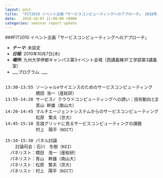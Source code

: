 ```yaml
---
layout: post
title:  "FIT2010 イベント企画「サービスコンピューティングへのアプローチ」 2010年10月7日(木)"
date:   2010-10-07 21:00:00 +0900
categories: seminar report update
---
```


###FIT2010 イベント企画「サービスコンピューティングへのアプローチ」
- ___テーマ:___ 未設定
- ___日程:___ 2010年10月7日(木)
- ___場所:___ 九州大学伊都キャンパス第3イベント会場（西講義棟3F工学部第3講義室）
- ___プログラム: ___

<pre>

13:30-13:55 ソーシャルeサイエンスのためのサービスコンピューティング
            橋田 浩一（産総研）
13:55-14:20 サービス/ クラウドコンピューティングへの誘い：技術動向と課題
            青山 幹雄（南山大）
14:20-14:45 マルチエージェントシステムからのサービスコンピューティングへのアプローチ
            松原　繁夫（京大）
14:45-15:10 言語グリッドに見るサービスコンピューティングの課題
            村上　陽平（NICT）

15:10-15:30 パネル討論
    討論司会：石川　冬樹（NII）
  パネリスト：橋田　浩一（産総研）
  パネリスト：青山　幹雄（南山大）
  パネリスト：松原　繁夫（京大）
  パネリスト：村上　陽平（NICT）
</pre>

